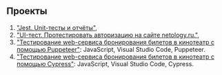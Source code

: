 ## Проекты

  1.  ["Jest. Unit-тесты и отчёты"](https://github.com/KseniyaChepelevich/7.2_Test_Jest.git),
  1.  ["UI-тест. Протестировать авторизацию на сайте netology.ru."](https://github.com/KseniyaChepelevich/Test_Playwright.git),    
  1.  ["Тестирование web-сервиса бронирования билетов в кинотеатр с помощью Puppeteer"](https://github.com/KseniyaChepelevich/7.5_puppeteer_ticket_booking.git): JavaScript, Visual Studio Code, Puppeteer.   
  1.  ["Тестирование web-сервиса бронирования билетов в кинотеатр с помощью Cypress"](https://github.com/KseniyaChepelevich/Cypress2_cinema.git):  JavaScript, Visual Studio Code, Cypress.
